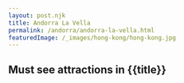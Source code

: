 ```yaml
---
layout: post.njk
title: Andorra La Vella
permalink: /andorra/andorra-la-vella.html
featuredImage: /_images/hong-kong/hong-kong.jpg
---
```

## Must see attractions in {{title}}
